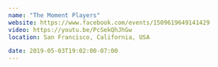 ```yaml
---
name: "The Moment Players"
website: https://www.facebook.com/events/1509619649141429
video: https://youtu.be/PcSekQhJhGw
location: San Francisco, California, USA

date: 2019-05-03T19:02:00-07:00
---
```

